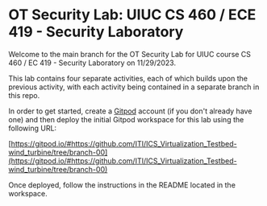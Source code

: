 # OT Security Lab: UIUC CS 460 / ECE 419 - Security Laboratory

Welcome to the main branch for the OT Security Lab for UIUC course CS 460 / EC
419 - Security Laboratory on 11/29/2023.

This lab contains four separate activities, each of which builds upon the
previous activity, with each activity being contained in a separate branch in
this repo.

In order to get started, create a [Gitpod](https://gitpod.io) account (if you
don't already have one) and then deploy the initial Gitpod workspace for this
lab using the following URL:

[https://gitpod.io/#https://github.com/ITI/ICS_Virtualization_Testbed-wind_turbine/tree/branch-00](https://gitpod.io/#https://github.com/ITI/ICS_Virtualization_Testbed-wind_turbine/tree/branch-00)

Once deployed, follow the instructions in the README located in the workspace.
